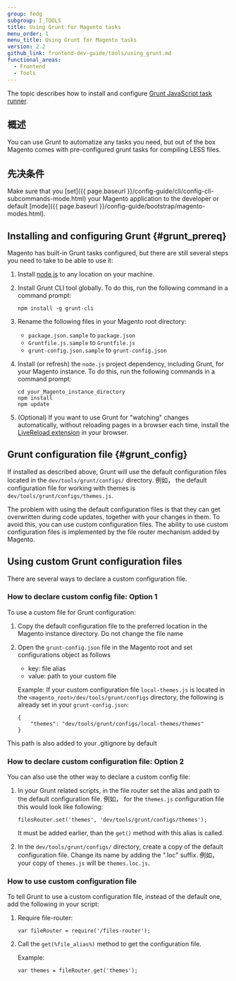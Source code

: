 ```yaml
---
group: fedg
subgroup: I_TOOLS
title: Using Grunt for Magento tasks
menu_order: 1
menu_title: Using Grunt for Magento tasks
version: 2.2
github_link: frontend-dev-guide/tools/using_grunt.md
functional_areas:
  - Frontend
  - Tools
---
```


The topic describes how to install and configure [Grunt JavaScript task runner](http://gruntjs.com/).

## 概述
You can use Grunt to automatize any tasks you need, but out of the box Magento comes with pre-configured grunt tasks for compiling LESS files.


## 先决条件
Make sure that you [set]({{ page.baseurl }}/config-guide/cli/config-cli-subcommands-mode.html) your Magento application to the developer or default [mode]({{ page.baseurl }}/config-guide/bootstrap/magento-modes.html).

## Installing and configuring Grunt {#grunt_prereq}

Magento has built-in Grunt tasks configured, but there are still several steps you need to take to be able to use it:

1. Install [node.js](https://github.com/joyent/node/wiki/installing-node.js-via-package-manager) to any location on your machine.

2. Install Grunt CLI tool globally. To do this, run the following command in a command prompt:

       npm install -g grunt-cli

3. Rename the following files in your Magento root directory:
	- `package.json.sample` to `package.json`
	- `Gruntfile.js.sample` to `Gruntfile.js`
	- `grunt-config.json.sample` to `grunt-config.json`
	
4. Install (or refresh) the `node.js` project dependency, including Grunt, for your Magento instance. To do this, run the following commands in a command prompt:

       cd your_Magento_instance_directory
       npm install
       npm update

5. (Optional) If you want to use Grunt for "watching" changes automatically, without reloading pages in a browser each time, install the [LiveReload extension](http://livereload.com/extensions/) in your browser.

## Grunt configuration file {#grunt_config}

If installed as described above, Grunt will use the default configuration files located in the `dev/tools/grunt/configs/` directory. 例如， the default configuration file for working with themes is `dev/tools/grunt/configs/themes.js`.

The problem with using the default configuration files is that they can get overwritten during code updates, together with your changes in them. To avoid this, you can use custom configuration files. The ability to use custom configuration files is implemented by the file router mechanism added by Magento.

## Using custom Grunt configuration files

There are several ways to declare a custom configuration file.

### How to declare custom config file: Option 1
To use a custom file for Grunt configuration:

1. Copy the default configuration file to the preferred location in the Magento instance directory. Do not change the file name
2. Open the `grunt-config.json` file in the Magento root and set configurations object as follows
	* key: file alias
	* value: path to your custom file

   Example:
   If your custom configuration file `local-themes.js` is located in the `<magento_root>/dev/tools/grunt/configs` directory, the following is already set in your `grunt-config.json`:


       {
           "themes": "dev/tools/grunt/configs/local-themes/themes"
       }
This path is also added to your .gitignore by default

### How to declare custom configuration file: Option 2

You can also use the other way to declare a custom config file:

1. In your Grunt related scripts, in the file router set the alias and path to the default configuration file. 例如， for the `themes.js` configuration file this would look like following:

       filesRouter.set('themes', 'dev/tools/grunt/configs/themes');

   It must be added earlier, than the `get()` method with  this alias is called.

2. In the `dev/tools/grunt/configs/` directory, create a copy of the default configuration file. Change its name by adding the ".loc" suffix. 例如， your copy of `themes.js` will be `themes.loc.js`.


### How to use custom configuration file

To tell Grunt to use a custom configuration file, instead of the default one, add the following in your script:

1. Require file-router:

       var fileRouter = require('/files-router');

2. Call the `get(%file_alias%)` method to get the configuration file.

   Example:

       var themes = fileRouter.get('themes');
